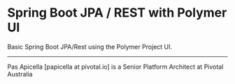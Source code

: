 <h1>Spring Boot JPA / REST with Polymer UI </h1>

Basic Spring Boot JPA/Rest using the Polymer Project UI.

<hr />
Pas Apicella [papicella at pivotal.io] is a Senior Platform Architect at Pivotal Australia 